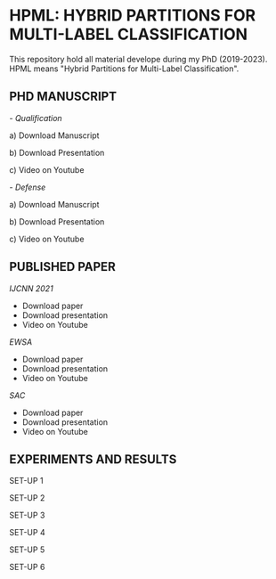# HPML: HYBRID PARTITIONS FOR MULTI-LABEL CLASSIFICATION
This repository hold all material develope during my PhD (2019-2023). HPML means "Hybrid Partitions for Multi-Label Classification".


## PHD MANUSCRIPT

*- Qualification*

a) Download Manuscript

b) Download Presentation

c) Video on Youtube

*- Defense*

a) Download Manuscript

b) Download Presentation

c) Video on Youtube

## PUBLISHED PAPER

*IJCNN 2021*
- Download paper
- Download presentation
- Video on Youtube

*EWSA*
- Download paper
- Download presentation
- Video on Youtube

*SAC*
- Download paper
- Download presentation
- Video on Youtube


## EXPERIMENTS AND RESULTS

SET-UP 1

SET-UP 2

SET-UP 3

SET-UP 4

SET-UP 5

SET-UP 6

